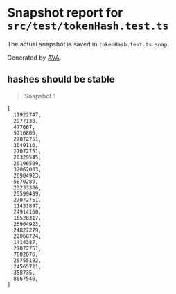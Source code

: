 # Snapshot report for `src/test/tokenHash.test.ts`

The actual snapshot is saved in `tokenHash.test.ts.snap`.

Generated by [AVA](https://avajs.dev).

## hashes should be stable

> Snapshot 1

    [
      11922747,
      2977138,
      477667,
      5216800,
      27072751,
      3049110,
      27072751,
      20329545,
      26196509,
      32062003,
      26904923,
      5870289,
      23233306,
      25599489,
      27072751,
      11431897,
      24914160,
      16528317,
      26904923,
      24827279,
      22060724,
      1414387,
      27072751,
      7802076,
      25755192,
      24565721,
      358735,
      8667540,
    ]
